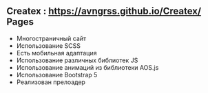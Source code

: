 ## Createx  : https://avngrss.github.io/Createx/ Pages
- Многостраничный сайт
- Использование SCSS
- Есть мобильная адаптация
- Использование различных библиотек JS
- Использование анимаций из библиотеки AOS.js
- Использование Bootstrap 5
- Реализован прелоадер
